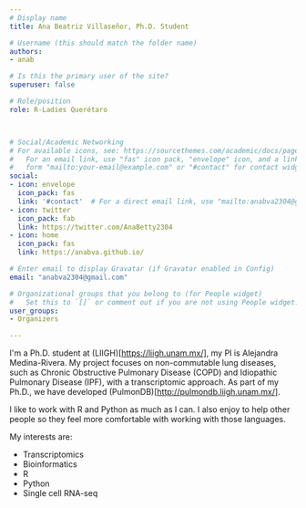 ```yaml
---
# Display name
title: Ana Beatriz Villaseñor, Ph.D. Student

# Username (this should match the folder name)
authors:
- anab

# Is this the primary user of the site?
superuser: false

# Role/position
role: R-Ladies Querétaro



# Social/Academic Networking
# For available icons, see: https://sourcethemes.com/academic/docs/page-builder/#icons
#   For an email link, use "fas" icon pack, "envelope" icon, and a link in the
#   form "mailto:your-email@example.com" or "#contact" for contact widget.
social:
- icon: envelope
  icon_pack: fas
  link: '#contact'  # For a direct email link, use "mailto:anabva2304@gmail.com".
- icon: twitter
  icon_pack: fab
  link: https://twitter.com/AnaBetty2304
- icon: home
  icon_pack: fas
  link: https://anabva.github.io/  

# Enter email to display Gravatar (if Gravatar enabled in Config)
email: "anabva2304@gmail.com"

# Organizational groups that you belong to (for People widget)
#   Set this to `[]` or comment out if you are not using People widget.
user_groups:
- Organizers

---
```



I'm a Ph.D. student at (LIIGH)[https://liigh.unam.mx/], my PI is Alejandra Medina-Rivera.
My project focuses on non-commutable lung diseases, such as Chronic Obstructive
Pulmonary Disease (COPD) and Idiopathic Pulmonary Disease (IPF), with a 
transcriptomic approach. As part of my Ph.D., we have developed (PulmonDB)[http://pulmondb.liigh.unam.mx/].

I like to work with R and Python as much as I can. I also enjoy to help other people so they feel more comfortable with working with those languages. 

My interests are:

- Transcriptomics
- Bioinformatics
- R
- Python
- Single cell RNA-seq

